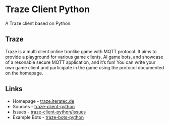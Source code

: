 # Traze Client Python

A Traze client based on Python.

## Traze

Traze is a multi client online tronlike game with MQTT protocol. It aims to provide a playground 
for various game clients, AI game bots, and showcase of a resonable secure MQTT application, and 
it’s fun! You can write your own game client and participate in the game using the protocol 
documented on the homepage.

## Links

* Homepage - [traze.iteratec.de](https://traze.iteratec.de/)
* Sources - [traze-client-python](https://github.com/iteratec/traze-client-python)
* Issues - [traze-client-python/issues](https://github.com/iteratec/traze-client-python/issues)
* Example Bots - [traze-bots-python](https://github.com/iteratec/traze-bots-python)
